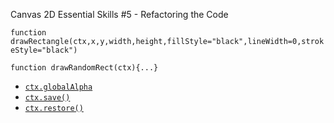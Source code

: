 Canvas 2D Essential Skills #5 - Refactoring the Code

`function drawRectangle(ctx,x,y,width,height,fillStyle="black",lineWidth=0,strokeStyle="black")`

`function drawRandomRect(ctx){...}`


- [`ctx.globalAlpha`](https://developer.mozilla.org/en-US/docs/Web/API/CanvasRenderingContext2D/globalAlpha)
- [`ctx.save()`](https://developer.mozilla.org/en-US/docs/Web/API/CanvasRenderingContext2D/save)
- [`ctx.restore()`](https://developer.mozilla.org/en-US/docs/Web/API/CanvasRenderingContext2D/restore)
